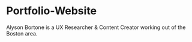 # Portfolio-Website
Alyson Bortone is a UX Researcher &amp; Content Creator working out of the Boston area.
